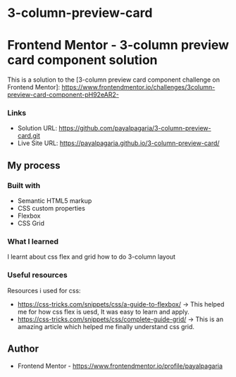 # 3-column-preview-card
# Frontend Mentor - 3-column preview card component solution

This is a solution to the [3-column preview card component challenge on Frontend Mentor]:
https://www.frontendmentor.io/challenges/3column-preview-card-component-pH92eAR2- 

### Links

- Solution URL: https://github.com/payalpagaria/3-column-preview-card.git
- Live Site URL: https://payalpagaria.github.io/3-column-preview-card/

## My process

### Built with

- Semantic HTML5 markup
- CSS custom properties
- Flexbox
- CSS Grid

### What I learned

I learnt about css flex and grid how to do 3-column layout

### Useful resources
Resources i used for css:
- https://css-tricks.com/snippets/css/a-guide-to-flexbox/ -> This helped me for how css flex is uesd, It was easy to learn and apply.
- https://css-tricks.com/snippets/css/complete-guide-grid/ -> This is an amazing article which helped me finally understand css grid.

## Author
- Frontend Mentor - https://www.frontendmentor.io/profile/payalpagaria
